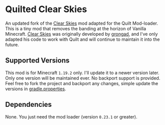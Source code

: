# Quilted Clear Skies
An updated fork of the [Clear Skies](https://modrinth.com/mod/xNK6XfRv) mod adapted for the Quilt Mod-loader. This is a tiny mod that removes the banding at the horizon of Vanilla Minecraft. [Clear Skies](https://modrinth.com/mod/xNK6XfRv) was originally developed by [grongad](https://modrinth.com/user/ZBrRFLVK), and I've only adapted his code to work with Quilt and will continue to maintain it into the future.

## Supported Versions
This mod is for Minecraft `1.19.2` only.
I'll update it to a newer version later. Only one version will be maintained ever. No backport support is provided. Feel free to fork the project and backport any changes, simple update the versions in [gradle.properties](gradle.properties).

## Dependencies
None. You just need the mod loader (version `0.23.1` or greater).
